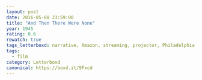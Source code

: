 ```yaml
---
layout: post 
date: 2016-05-08 23:59:00
title: "And Then There Were None"
year: 1945
rating: 0.6
rewatch: true
tags_letterboxd: narrative, Amazon, streaming, projector, Philadelphia, Leah
tags:
  - film
category: Letterboxd
canonical: https://boxd.it/9Fxcd
---
```

